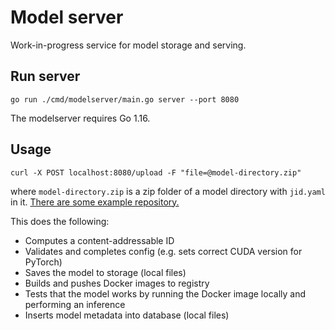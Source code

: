 # Model server

Work-in-progress service for model storage and serving.

## Run server

```
go run ./cmd/modelserver/main.go server --port 8080
```

The modelserver requires Go 1.16.

## Usage

```
curl -X POST localhost:8080/upload -F "file=@model-directory.zip"
```

where `model-directory.zip` is a zip folder of a model directory with `jid.yaml` in it. [There are some example repository.](https://github.com/replicate/example-models)

This does the following:
* Computes a content-addressable ID
* Validates and completes config (e.g. sets correct CUDA version for PyTorch)
* Saves the model to storage (local files)
* Builds and pushes Docker images to registry
* Tests that the model works by running the Docker image locally and performing an inference
* Inserts model metadata into database (local files)
